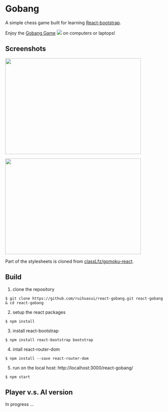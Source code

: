 # Gobang 
A simple chess game built for learning [React-bootstrap](https://react-bootstrap.github.io/).<br/>

Enjoy the [Gobang Game](http://ruihuasui.github.io/react-gobang/) 
<image src="https://github.com/ruihuasui/react-gobang/blob/master/src/images/logo.png"/>
on computers or laptops!

## Screenshots
<image width="431px" height="305px" src="https://github.com/ruihuasui/_files/blob/master/gobang/screenshot2.png"/>

<image width="431px" height="305px" src="https://github.com/ruihuasui/_files/blob/master/gobang/screenshot.png"/><br/>

Part of the stylesheets is cloned from [classLfz/gomoku-react](https://github.com/classLfz/gomoku-react).

## Build
1. clone the repository
```
$ git clone https://github.com/ruihuasui/react-gobang.git react-gobang & cd react-gobang
```
2. setup the react packages
```
$ npm install
```
3. install react-bootstrap
```
$ npm install react-bootstrap bootstrap
```
4. intall react-router-dom
```
$ npm install --save react-router-dom
```
5. run on the local host: http://localhost:3000/react-gobang/
```
$ npm start
```

## Player v.s. AI version
In progress ...
